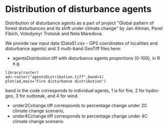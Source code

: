 # Distribution of disturbance agents
Distribution of disturbance agents as a part of project "Global pattern of forest disturbances and its shift under climate change" by Jan Altman, Pavel Fibich, Volodymyr Trotsiuk and Nela Maredova.

We provide raw input data (DataS1.csv - GPS coordinates of localities and disturbance agents) and 3 multi-band GeoTiff files here:
* agentsDistribution.tiff with disturbance agents proportions (0-100), in R e.g.
```
library(raster)
ad<-raster("agentsDistribution.tiff",band=1)
plot(ad,main="Fire disturbance distribution")
 ```
band in the code corresponds to individual agents, 1 is for fire, 2 for hydro-geo, 3 for outbreak, and 4 for wind.
* under2Cchange.tiff corresponds to percentage change under 2C climate change scenario,
* under4Cchange.tiff corresponds to percentage change under 4C climate change scenario.
